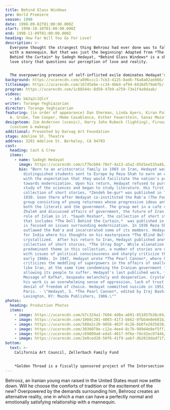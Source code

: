 ```yaml
---
title: Behind Glass Windows
pre: World Premiere
season: 1998
date: 1998-09-02T01:00:00.000Z
start: 1998-10-16T01:00:00.000Z
end: 1998-11-09T01:00:00.000Z
heading: How Far Will You Go For Love?
description: >-
  Everyone thought the strangest thing Behrooz had ever done was to fall in love
  with a mannequin. But that was just the beginning! Adapted from *The Doll
  Behind the Curtain* by Sadegh Hedayat, *Behind Glass Windows* is a shattering
  love story that questions our perception of love and reality.


  The overpowering presence of self-inflicted exile dominates Hedayat's writing. The protagonist in *The Doll Behind the Curtain*, much like Hedayat himself feels isolated from his society. The protagonist reacts by creating an alternative reality. This contemporary stage adaptation focuses on the illusory nature of love and relationships from the perspective of second generation Iranians growing up with dual traditions. Divided between the culture of their society and that of their home, they yearn for the comfort of the familiar while seeking the excitement of the new. Within this context, the play explores the true meaning of love, freedom, and independence.
background: https://ucarecdn.com/a896ccc1-7cb3-4125-8ad6-f6a8a02ae866/
titleimage: https://ucarecdn.com/167d5e6e-cc34-4b64-af94-8416d579a6fb/-/crop/1343x1783/41,0/-/preview/
program: https://ucarecdn.com/1c88544c-8d50-47b9-a759-73e1f4a9daab/
videos:
  - id: bA2q2c1QlcY
writer: Torange Yeghiazarian
director: Torange Yeghiazarian
featuring: (in order of appearance) Dan Sherman, Linda Ayers, Kiran Patel, Colin
  A. Grube, Tom Cooper, Momo Casablanca, Esther Feuerstein, Sanaz Mozafarian
designteam: Jim Anderson (scenic), Harry John Rubeck (lighting), Firoozeh Farah
  (costume & makeup)
additional: Presented by Darvag Art Foundation
stage: Adeline St. Theatre
address: 3201 Adeline St. Berkeley, CA 94703
cast:
  heading: Cast & Crew
  items:
    - name: Sadegh Hedayat
      image: https://ucarecdn.com/cf7bcb04-78e7-4a13-a5a2-05d1ee535a4b/
      bio: "Born to an aristocratic family in 1903 in Iran, Hedayat was among those
        distinguished students sent to Europe by Reza Shah to earn an education
        with the expectation that they would facilitate the nation's progress
        towards modernization. Upon his return, Hedayat refused to pursue his
        study of the sciences and began to study literature. His first
        collection of short stories, *Zendeh be-gur* was published in Tehran in
        1930. Soon there after Hedayat co-instituted the Rab'a (The Foursome) a
        group consisting of young returnees whose progressive ideas antagonized
        both the literati and the government. The group met in a cafe called
        Zhaleh and discussed affairs of government, the future of Iran and the
        role of Islam in it. *Sayeh Roshan*, the collection of short stories
        that includes *The Doll Behind the Curtain,*  was published in 1933 and
        is focused on issues surrounding modernization. In 1936 Reza Shah
        outlawed the Rab'a and incarcerated some of its members. Hedayat left
        for India where his thoughts on his masterpiece *The Blind Owl*
        crystallized.  After his return to Iran, Hedayat published another
        collection of short stories, *The Stray Dog*. While alienation is the
        predominant theme in this collection, a number of stories are concerned
        with issues of political consciousness and sharply criticize the Iran of
        early 1940s. In 1947, Hedayat wrote *The Pearl Cannon*, where he
        criticizes the meddling of superpowers in the affairs of smaller nations
        like Iran, at the same time condemning the Iranian government for
        allowing its people to suffer. Hedayat's last published work, *The
        Message of Kafka*, bespeaks melancholy and desperation. Crystallized in
        his work is an overwhelming sense of oppression, lack of trust and
        denial of freedom of choice. Hedayat committed suicide in 1951, in
        Paris. - \"Hedayat, S. *The Pearl Cannon*, edited by Iraj Bashiri,
        Lexington, KY: Mazda Publishers, 1986.\""
photos:
  heading: Production Photos
  items:
    - image: https://ucarecdn.com/b7c324a1-7604-4d0a-a691-051057b38c04/
    - image: https://ucarecdn.com/100dc201-4083-41f3-bb62-0fbb4e8e681b/
    - image: https://ucarecdn.com/588e2c20-9856-403f-8c26-6b0fe2035838/
    - image: https://ucarecdn.com/3036078e-c12a-4ee4-8c7b-989d4e8ef5ff/
    - image: https://ucarecdn.com/c69809a8-eda5-4017-9f6e-f8cd2ec9744b/
    - image: https://ucarecdn.com/2e0ced28-50f6-41f9-aabf-db2019dadf1f/
bottom:
  text: >-
    California Art Council, Zellerbach Family Fund


    *Golden Thread is a fiscally sponsored project of The Intersection for the Arts.*
---
```

Behrooz, an Iranian young man raised in the United States must now settle down. Will he choose the comforts of tradition or the excitement of the new? Overpowered by the demands surrounding him, Behrooz creates an alternative reality, one in which a man can have a perfectly normal and emotionally satisfying relationship with a mannequin.